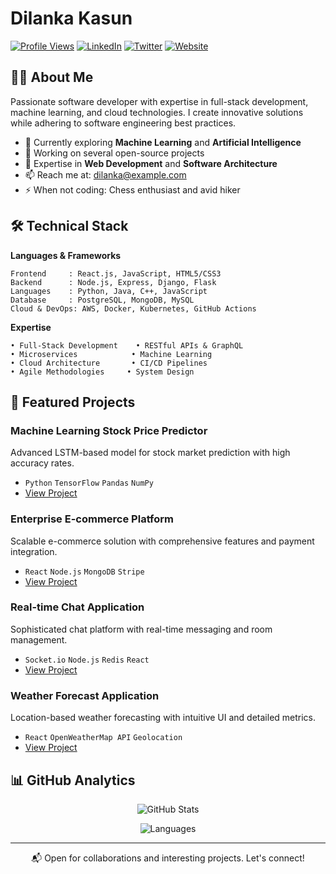 # Dilanka Kasun

[![Profile Views](https://komarev.com/ghpvc/?username=DilankaKasun&color=brightgreen)](https://github.com/DilankaKasun)
[![LinkedIn](https://img.shields.io/badge/LinkedIn-0A66C2?style=flat-square&logo=linkedin&logoColor=white)](https://www.linkedin.com/in/dilankakasun/)
[![Twitter](https://img.shields.io/badge/Twitter-1DA1F2?style=flat-square&logo=twitter&logoColor=white)](https://twitter.com/DilankaKasun)
[![Website](https://img.shields.io/badge/Website-000000?style=flat-square&logo=aboutdotme&logoColor=white)](https://dilankakasun.com)

## 👨‍💻 About Me

Passionate software developer with expertise in full-stack development, machine learning, and cloud technologies. I create innovative solutions while adhering to software engineering best practices.

- 🔭 Currently exploring **Machine Learning** and **Artificial Intelligence**
- 🌱 Working on several open-source projects
- 💬 Expertise in **Web Development** and **Software Architecture**
- 📫 Reach me at: [dilanka@example.com](mailto:dilanka2018kasun@gmail.com)
- ⚡ When not coding: Chess enthusiast and avid hiker

## 🛠️ Technical Stack

**Languages & Frameworks**
```
Frontend     : React.js, JavaScript, HTML5/CSS3
Backend      : Node.js, Express, Django, Flask
Languages    : Python, Java, C++, JavaScript
Database     : PostgreSQL, MongoDB, MySQL
Cloud & DevOps: AWS, Docker, Kubernetes, GitHub Actions
```

**Expertise**
```
• Full-Stack Development    • RESTful APIs & GraphQL
• Microservices            • Machine Learning
• Cloud Architecture       • CI/CD Pipelines
• Agile Methodologies     • System Design
```

## 🚀 Featured Projects

### Machine Learning Stock Price Predictor
Advanced LSTM-based model for stock market prediction with high accuracy rates.
- `Python` `TensorFlow` `Pandas` `NumPy`
- [View Project](https://github.com/DilankaKasun/stock-price-prediction)

### Enterprise E-commerce Platform
Scalable e-commerce solution with comprehensive features and payment integration.
- `React` `Node.js` `MongoDB` `Stripe`
- [View Project](https://github.com/DilankaKasun/e-commerce-platform)

### Real-time Chat Application
Sophisticated chat platform with real-time messaging and room management.
- `Socket.io` `Node.js` `Redis` `React`
- [View Project](https://github.com/DilankaKasun/chat-application)

### Weather Forecast Application
Location-based weather forecasting with intuitive UI and detailed metrics.
- `React` `OpenWeatherMap API` `Geolocation`
- [View Project](https://github.com/DilankaKasun/weather-forecast-app)

## 📊 GitHub Analytics

<div align="center">
  
![GitHub Stats](https://github-readme-stats.vercel.app/api?username=DilankaKasun&show_icons=true&theme=tokyonight&hide_border=true&include_all_commits=true&count_private=true)

![Languages](https://github-readme-stats.vercel.app/api/top-langs/?username=DilankaKasun&layout=compact&theme=tokyonight&hide_border=true)

</div>

---

<div align="center">
  
📬 Open for collaborations and interesting projects. Let's connect!

</div>
